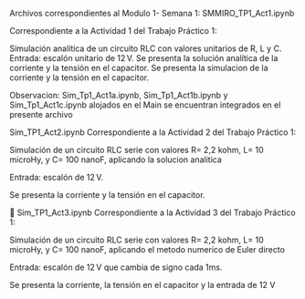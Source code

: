Archivos correspondientes al Modulo 1- Semana 1:
SMMIRO_TP1_Act1.ipynb

Correspondiente a la Actividad 1 del Trabajo Práctico 1:

Simulación analítica de un circuito RLC con valores unitarios de R, L y C.
Entrada: escalón unitario de 12 V.
Se presenta la solución analítica de la corriente y la tensión en el capacitor.
Se presenta la simulacion de la corriente y la tensión en el capacitor. 

Observacion: Sim_Tp1_Act1a.ipynb, Sim_Tp1_Act1b.ipynb y Sim_Tp1_Act1c.ipynb alojados en el Main se encuentran integrados en el presente archivo


Sim_TP1_Act2.ipynb
Correspondiente a la Actividad 2 del Trabajo Práctico 1:

Simulación de un circuito RLC serie con valores R= 2,2 kohm, L= 10 microHy, y C= 100 nanoF, aplicando la solucion analitica

Entrada: escalón de 12 V.

Se presenta la corriente y la tensión en el capacitor.

📘 Sim_TP1_Act3.ipynb
Correspondiente a la Actividad 3 del Trabajo Práctico 1:

Simulación de un circuito RLC serie con valores R= 2,2 kohm, L= 10 microHy, y C= 100 nanoF, aplicando el metodo numerico de Euler directo

Entrada: escalón de 12 V que cambia de signo cada 1ms.

Se presenta la corriente, la tensión en el capacitor y la entrada de 12 V

